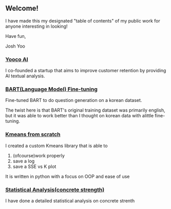 ## Welcome! 

I have made this my designated "table of contents" of my public work for anyone interesting in looking!

Have fun,

Josh Yoo

### [Yooco AI](https://yooco.ai)
I co-founded a startup that aims to improve customer retention by providing AI textual analysis. 

### [BART(Language Model) Fine-tuning](https://github.com/rocktrees/CS6301.git)
Fine-tuned BART to do question generation on a korean dataset.

The twist here is that BART's original training dataset was primarily english, but it was able to work
better than I thought on korean data with alittle fine-tuning.

### [Kmeans from scratch](https://github.com/rocktrees/6375Assignment3.git)
I created a custom Kmeans library that is able to 

1.  (ofcourse)work properly
2.  save a log
3.  save a SSE vs K plot

It is written in python with a focus on OOP and ease of use

### [Statistical Analysis(concrete strength)](https://github.com/rocktrees/ConcreteStrength.git)
I have done a detailed statistical analysis on concrete strenth
